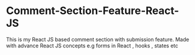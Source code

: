 # Comment-Section-Feature-React-JS
This is my React JS based comment section with submission feature.
Made with advance React JS concepts e.g forms in React , hooks , states etc

